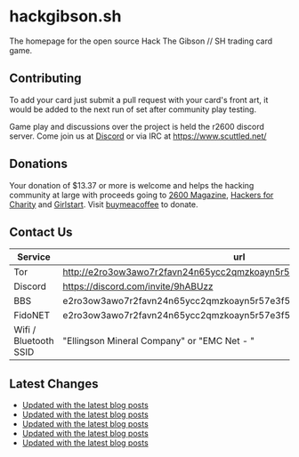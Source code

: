 # hackgibson.sh
The homepage for the open source Hack The Gibson // SH trading card game.


## Contributing

To add your card just submit a pull request with your card's front art, it would be added to the next run of set after community play testing.

Game play and discussions over the project is held the r2600 discord server. Come join us at [Discord](https://discord.com/invite/9hABUzz) or via IRC at https://www.scuttled.net/


## Donations

Your donation of $13.37 or more is welcome and helps the hacking community at large with proceeds going to [2600 Magazine](https://2600.com/), [Hackers for Charity](https://hackersforcharity.org) and [Girlstart](https://girlstart.org).  Visit [buymeacoffee](https://www.buymeacoffee.com/hackgibson.sh) to donate.


## Contact Us

Service | url
-|-
Tor | http://e2ro3ow3awo7r2favn24n65ycc2qmzkoayn5r57e3f56nvjwdcgg32ad.onion
Discord | https://discord.com/invite/9hABUzz
BBS | e2ro3ow3awo7r2favn24n65ycc2qmzkoayn5r57e3f56nvjwdcgg32ad.onion:23
FidoNET | e2ro3ow3awo7r2favn24n65ycc2qmzkoayn5r57e3f56nvjwdcgg32ad.onion:24554
Wifi / Bluetooth SSID | "Ellingson Mineral Company" or "EMC Net - <fidonet address>"

## Latest Changes
<!-- BLOG-POST-LIST:START -->
- [Updated with the latest blog posts](https://github.com/DFW2600/hackgibson.sh/commit/a3ce1b6187c526949c8cbd69b0840b360957a30f)
- [Updated with the latest blog posts](https://github.com/DFW2600/hackgibson.sh/commit/6f31c31944ca66bd971eba1cf8f36ea4f92f4453)
- [Updated with the latest blog posts](https://github.com/DFW2600/hackgibson.sh/commit/5cc7e00176d8f616e31a4326f29b444b390dd43e)
- [Updated with the latest blog posts](https://github.com/DFW2600/hackgibson.sh/commit/1c0dcb393bf53811cd56c80fe8562aecf67be6f8)
- [Updated with the latest blog posts](https://github.com/DFW2600/hackgibson.sh/commit/d02e65bcb26c9bea2ee817637c1bf9711d603537)
<!-- BLOG-POST-LIST:END -->
